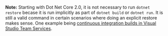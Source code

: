 **Note:** Starting with Dot Net Core 2.0, it is not necessary to run `dotnet restore` becase it is run implicitly as part of `dotnet build` or `dotnet run`. It is still a valid command in certain scenarios where doing an explicit restore makes sense. One example being [continuous integration builds in Visual Studio Team Services](https://www.visualstudio.com/team-services/support/build-deploy-asp-net-core-app-azure/).
